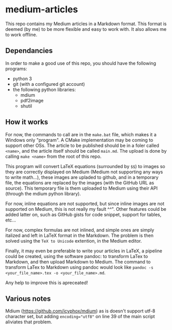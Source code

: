 # medium-articles

This repo contains my Medium articles in a Markdown format. This format is deemed
(by me) to be more flexible and easy to work with. It also allows me to work
offline. 

## Dependancies

In order to make a good use of this repo, you should have the following programs:
- python 3
- git (with a configured git account)
- the following python libraries:
	+ mdium
	+ pdf2image
	+ shutil

## How it works

For now, the commands to call are in the `make.bat` file, which makes it a
Windows only "program". A CMake implementation may be coming to support other
OSs. The article to be published should be in a foler called `<name>`, and the
article itself should be called `main.md`. The upload is done by calling 
`make <name>` from the root of this repo.

This program will convert LaTeX equations (surrounded by `$$`) to images so they
are correctly displayed on Medium (Medium not supporting any ways to write
math...), these images are upladed to github, and in a temporary file, the
equations are replaced by the images (with the GitHub URL as source). This
temporary file is them uploaded to Medium using their API (through the mdium
python library).

For now, inline equations are not supported, but since inline images are not
supported on Medium, this is not really my fault ^^". Other features could be
added latter on, such as GitHub gists for code snippet, support for tables,
etc...

For now, complex formulas are not inlined, and simple ones are simply italized
and left in LaTeX format in the Markdown. The problem is then solved using the
`TeX to Unicode` extention, in the Medium editor.

Finally, it may even be preferable to write your articles in LaTeX, a pipeline
could be created, using the software pandoc: to transform LaTex to Markdown, and
then upload Markdown to Medium. The command to transform LaTex to Markdown using
pandoc would look like `pandoc -s <your_file_name>.tex -o <your_file_name>.md`.

Any help to improve this is apreceated!

## Various notes

Mdium (https://github.com/icyphox/mdium) as is doesn't
support utf-8 character set, but adding `encoding="utf8"` on line 39 of the main
script aliviates that problem.